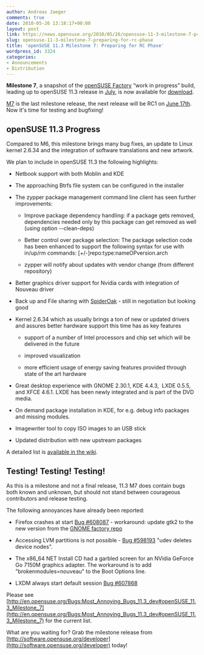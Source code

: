 ```yaml
---
author: Andreas Jaeger
comments: true
date: 2010-05-26 13:18:17+00:00
layout: post
link: https://news.opensuse.org/2010/05/26/opensuse-11-3-milestone-7-preparing-for-rc-phase/
slug: opensuse-11-3-milestone-7-preparing-for-rc-phase
title: 'openSUSE 11.3 Milestone 7: Preparing for RC Phase'
wordpress_id: 3324
categories:
- Announcements
- Distribution
---
```


**Milestone 7**, a snapshot of the [openSUSE Factory](http://en.opensuse.org/Factory) “work  in  progress” build, leading up to openSUSE 11.3 release in [July](http://en.opensuse.org/Roadmap), is now  available  for [download](http://software.opensuse.org/developer).

[M7](http://software.opensuse.org/developer) is the last milestone release, the next release will be RC1 on [June 17th](http://www.suse.de/~coolo/opensuse_11.3/). Now it's time for testing and bugfixing!<!-- more -->


## openSUSE 11.3 Progress


Compared to M6, this milestone brings many bug fixes, an update to Linux kernel 2.6.34 and the integration of software translations and new artwork.

We plan to include in openSUSE 11.3 the following highlights:



	
  * Netbook support with both Moblin and KDE

	
  * The approaching Btrfs file system can be configured in the installer

	
  * The zypper package management command line client has seen further improvements:

	
    * Improve package dependency handling: if a package gets removed, dependencies needed only by this package can get removed as well (using option --clean-deps)

	
    * Better control over package selection: The package selection code has been enhanced to support the following syntax for use with in/up/rm commands: [+/-]repo:type:nameOPversion.arch

	
    * zypper will notify about updates with vendor change (from different repository)




	
  * Better graphics driver support for Nvidia cards with integration of Nouveau driver

	
  * Back up and File sharing with [SpiderOak](https://spideroak.com/) - still in negotiation but looking good

	
  * Kernel 2.6.34 which as usually brings a ton of new or updated drivers and assures better hardware support this time has as key features

	
    * support of a number of Intel processors and chip set which will be delivered in the future



	
    * improved visualization

	
    * more efficient usage of energy saving features provided through state of the art hardware




	
  * Great desktop experience with GNOME 2.30.1, KDE 4.4.3,  LXDE 0.5.5, and XFCE 4.6.1. LXDE has been newly integrated and is part of the DVD media.

	
  * On demand package installation in KDE, for e.g. debug info packages and missing modules.

	
  * Imagewriter tool to copy ISO images to an USB stick

	
  * Updated distribution with new upstream packages


A detailed list is [available in the wiki](http://wiki.opensuse.org/Product_highlights_11.3).


## Testing! Testing! Testing!


As this is a milestone and not a final release, 11.3 M7 does contain   bugs both known and unknown, but should not stand between courageous   contributors and release testing.

The following annoyances have already been reported:



	
  * Firefox crashes at start [Bug  #608087](https://bugzilla.novell.com/show_bug.cgi?id=608087) - workaround: update gtk2 to the new  version from the [GNOME  factory repo](http://download.opensuse.org/repositories/GNOME:/Factory/openSUSE_Factory/)

	
  * Accessing LVM partitions is not possible - [Bug #598193](https://bugzilla.novell.com/show_bug.cgi?id=598193) "udev deletes device nodes".

	
  * The x86_64 NET Install CD had a garbled screen for an NVidia  GeForce Go 7150M graphics adapter. The workaround is to add  "brokenmodules=nouveau" to the Boot Options line.



	
  * LXDM always start default session [Bug #607868](https://bugzilla.novell.com/show_bug.cgi?id=607868)


Please see [http://en.opensuse.org/Bugs:Most_Annoying_Bugs_11.3_dev#openSUSE_11.3_Milestone_7](http://en.opensuse.org/Bugs:Most_Annoying_Bugs_11.3_dev#openSUSE_11.3_Milestone_7) for the current list.

What are you waiting for? Grab the milestone release from [http://software.opensuse.org/developer](http://software.opensuse.org/developer) today!
